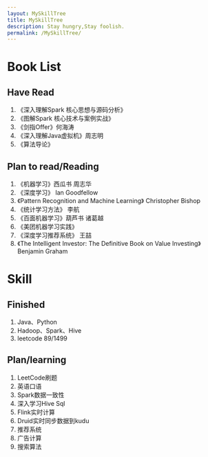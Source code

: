 ```yaml
---
layout: MySkillTree
title: MySkillTree
description: Stay hungry,Stay foolish.
permalink: /MySkillTree/
---
```


# Book List

## Have Read
1. 《深入理解Spark 核心思想与源码分析》
2. 《图解Spark 核心技术与案例实战》
3. 《剑指Offer》何海涛
4. 《深入理解Java虚拟机》周志明
5. 《算法导论》

## Plan to read/Reading
1. 《机器学习》西瓜书 周志华
2. 《深度学习》 Ian Goodfellow
3. 《Pattern Recognition and Machine Learning》 Christopher Bishop
4. 《统计学习方法》 李航
5. 《百面机器学习》葫芦书 诸葛越
6. 《美团机器学习实践》
7. 《深度学习推荐系统》 王喆
8. 《The Intelligent Investor: The Definitive Book on Value Investing》 Benjamin Graham 

# Skill

## Finished

1. Java、Python
2. Hadoop、Spark、Hive
3. leetcode 89/1499

## Plan/learning

1. LeetCode刷题
2. 英语口语
3. Spark数据一致性
4. 深入学习Hive Sql
5. Flink实时计算
6. Druid实时同步数据到kudu
7. 推荐系统
8. 广告计算
9. 搜索算法









